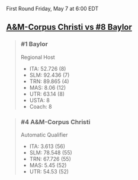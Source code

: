 First Round
Friday, May 7 at 6:00 EDT
## [A&M-Corpus Christi vs #8 Baylor](https://www.ncaa.com/game/5833654) 

> ### #1 Baylor  
> Regional Host  
> - ITA: 52.726 (8)  
> - SLM: 92.436 (7)  
> - TRN: 89.865 (4)  
> - MAS: 8.06 (12)  
> - UTR: 63.14 (8)  
> - USTA: 8  
> - Coach: 8  

> ### #4 A&M-Corpus Christi  
> Automatic Qualifier  
> - ITA: 3.613 (56)  
> - SLM: 78.548 (55)  
> - TRN: 67.726 (55)  
> - MAS: 5.45 (52)  
> - UTR: 54.53 (52)  